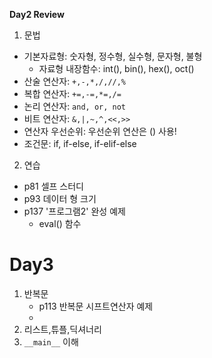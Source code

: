 
**Day2 Review**

1. 문법
 - 기본자료형: 숫자형, 정수형, 실수형, 문자형, 불형
     - 자료형 내장함수: int(), bin(), hex(), oct()
 - 산술 연산자: `+,-,*,/,//,%`
 - 복합 연산자: `+=,-=,*=,/=`
 - 논리 연산자: `and, or, not`
 - 비트 연산자: `&,|,~,^,<<,>>`
 - 연산자 우선순위: 우선순위 연산은 () 사용!
 - 조건문: if, if-else, if-elif-else

2. 연습
 - p81 셀프 스터디
 - p93 데이터 형 크기
 - p137 '프로그램2' 완성 예제
      - eval() 함수

# Day3 

1. 반복문
   - p113 반복문 시프트연산자 예제
   - 
3. 리스트,튜플,딕셔너리
4. `__main__` 이해

